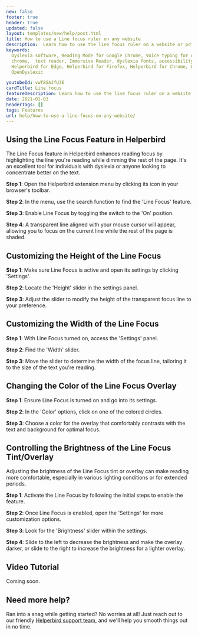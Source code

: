 ```yaml
---
new: false
footer: true
header: true
updated: false
layout: templates/new/help/post.html
title: How to use a Line focus ruler on any website
description:  Learn how to use the line focus ruler on a website or pdf with the Helperbird browser extension.
keywords:
  Dyslexia software, Reading Mode for Google Chrome, Voice typing for chrome, Text to speech for
  chrome,  text reader, Immersive Reader, dyslexia fonts, accessibility software, dyslexia software,
  Helperbird for Edge, Helperbird for Firefox, Helperbird for Chrome, Opendyslexic for Chrome,
  OpenDyslexic

youtubeId: vwT8SAJfU3E
cardTitle: Line focus
featureDescription: Learn how to use the line focus ruler on a website or pdf with the Helperbird browser extension.
date: 2021-01-03
headerTags: []
tags: Features
url: help/how-to-use-a-line-focus-on-any-website/
---
```



## Using the Line Focus Feature in Helperbird

The Line Focus feature in Helperbird enhances reading focus by highlighting the line you're reading while dimming the rest of the page. It's an excellent tool for individuals with dyslexia or anyone looking to concentrate better on the text.

**Step 1**: Open the Helperbird extension menu by clicking its icon in your browser's toolbar.

**Step 2**: In the menu, use the search function to find the 'Line Focus' feature.

**Step 3**: Enable Line Focus by toggling the switch to the 'On' position.

**Step 4**: A transparent line aligned with your mouse cursor will appear, allowing you to focus on the current line while the rest of the page is shaded.

## Customizing the Height of the Line Focus

**Step 1**: Make sure Line Focus is active and open its settings by clicking 'Settings'.

**Step 2**: Locate the 'Height' slider in the settings panel.

**Step 3**: Adjust the slider to modify the height of the transparent focus line to your preference.

## Customizing the Width of the Line Focus

**Step 1**: With Line Focus turned on, access the 'Settings' panel.

**Step 2**: Find the 'Width' slider.

**Step 3**: Move the slider to determine the width of the focus line, tailoring it to the size of the text you're reading.

## Changing the Color of the Line Focus Overlay

**Step 1**: Ensure Line Focus is turned on and go into its settings.

**Step 2**: In the 'Color' options, click on one of the colored circles.

**Step 3**: Choose a color for the overlay that comfortably contrasts with the text and background for optimal focus.


## Controlling the Brightness of the Line Focus Tint/Overlay

Adjusting the brightness of the Line Focus tint or overlay can make reading more comfortable, especially in various lighting conditions or for extended periods.

**Step 1**: Activate the Line Focus by following the initial steps to enable the feature.

**Step 2**: Once Line Focus is enabled, open the 'Settings' for more customization options.

**Step 3**: Look for the 'Brightness' slider within the settings.

**Step 4**: Slide to the left to decrease the brightness and make the overlay darker, or slide to the right to increase the brightness for a lighter overlay.





## Video Tutorial

Coming soon.



## Need more help?

Ran into a snag while getting started? No worries at all! Just reach out to our friendly [Helperbird support team](/support/), and we'll help you smooth things out in no time.





